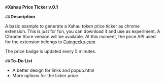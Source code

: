 #**Xahau Price Ticker v.0.1**

##**Description**

A basic example to generate a Xahau token price ticker as chrome extension. This is just for fun, you can download it and use as experiment. A Chrome Store version will be available. At this moment, the price API used for the extension belongs to [Coingecko.com](https://www.coingecko.com/)

The price badge is updated every 5 minutes.

##**To-Do List**

* A better design for links and popup.html
* More options for the ticker price



